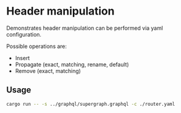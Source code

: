 # Header manipulation

Demonstrates header manipulation can be performed via yaml configuration.

Possible operations are:

- Insert
- Propagate (exact, matching, rename, default)
- Remove (exact, matching)

## Usage

```bash
cargo run -- -s ../graphql/supergraph.graphql -c ./router.yaml
```
